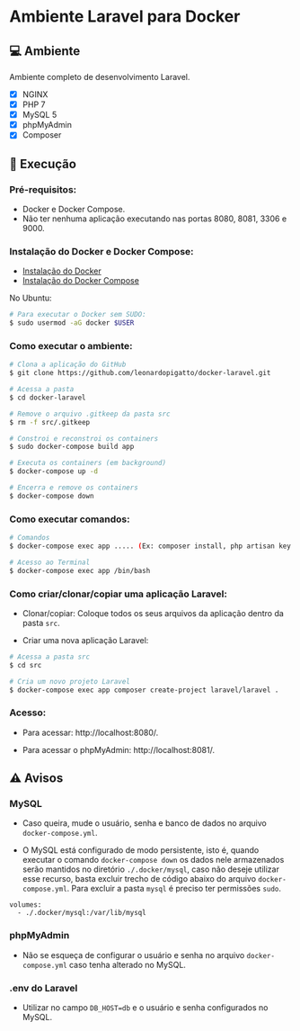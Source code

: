 # Ambiente Laravel para Docker

## 💻 Ambiente

Ambiente completo de desenvolvimento Laravel.

- [x] NGINX
- [x] PHP 7
- [x] MySQL 5
- [x] phpMyAdmin
- [x] Composer

## 🚀 Execução

### Pré-requisitos:

- Docker e Docker Compose.
- Não ter nenhuma aplicação executando nas portas 8080, 8081, 3306 e 9000.

### Instalação do Docker e Docker Compose:

- <a href="https://docs.docker.com/engine/install/" target="_blank">Instalação do Docker</a>
- <a href="https://docs.docker.com/compose/install/" target="_blank">Instalação do Docker Compose</a>

No Ubuntu:
```bash
# Para executar o Docker sem SUDO:
$ sudo usermod -aG docker $USER
```

### Como executar o ambiente:

```bash
# Clona a aplicação do GitHub
$ git clone https://github.com/leonardopigatto/docker-laravel.git

# Acessa a pasta
$ cd docker-laravel

# Remove o arquivo .gitkeep da pasta src
$ rm -f src/.gitkeep

# Constroi e reconstroi os containers
$ sudo docker-compose build app

# Executa os containers (em background)
$ docker-compose up -d

# Encerra e remove os containers
$ docker-compose down
```

### Como executar comandos:

```bash
# Comandos
$ docker-compose exec app ..... (Ex: composer install, php artisan key:generate, ...)

# Acesso ao Terminal
$ docker-compose exec app /bin/bash
```

### Como criar/clonar/copiar uma aplicação Laravel:

- Clonar/copiar:
Coloque todos os seus arquivos da aplicação dentro da pasta `src`.

- Criar uma nova aplicação Laravel:
```bash
# Acessa a pasta src
$ cd src

# Cria um novo projeto Laravel
$ docker-compose exec app composer create-project laravel/laravel .
```

### Acesso:

- Para acessar: http://localhost:8080/.

- Para acessar o phpMyAdmin: http://localhost:8081/.

## :warning: Avisos

### MySQL

- Caso queira, mude o usuário, senha e banco de dados no arquivo `docker-compose.yml`.

- O MySQL está configurado de modo persistente, isto é, quando executar o comando `docker-compose down` os dados nele armazenados serão mantidos no diretório `./.docker/mysql`, caso não deseje utilizar esse recurso, basta excluir trecho de código abaixo do arquivo `docker-compose.yml`. Para excluir a pasta `mysql` é preciso ter permissões `sudo`.

```
volumes:
  - ./.docker/mysql:/var/lib/mysql
```

### phpMyAdmin

- Não se esqueça de configurar o usuário e senha no arquivo `docker-compose.yml` caso tenha alterado no MySQL.

### .env do Laravel

- Utilizar no campo `DB_HOST=db` e o usuário e senha configurados no MySQL.
